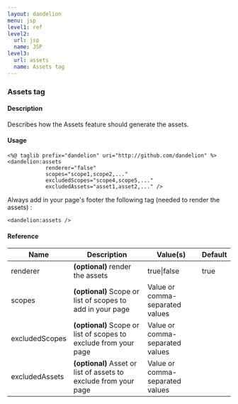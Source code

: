 ```yaml
---
layout: dandelion
menu: jsp
level1: ref
level2:
  url: jsp
  name: JSP
level3:
  url: assets
  name: Assets tag
---
```


### Assets tag

#### Description
Describes how the Assets feature should generate the assets.

#### Usage


	<%@ taglib prefix="dandelion" uri="http://github.com/dandelion" %>
    <dandelion:assets
                renderer="false"
                scopes="scope1,scope2,..."
                excludedScopes="scope4,scope5,..."
                excludedAssets="asset1,asset2,..." />


Always add in your page's footer the following tag (needed to render the assets) :


    <dandelion:assets />


#### Reference

<table id="tableReference" class="table table-striped table-bordered">
  <thead>
    <tr>
      <th>Name</th>
      <th>Description</th>
      <th>Value(s)</th>
      <th>Default</th>
    </tr>
  </thead>
  <tbody>
  <tr>
    <td>renderer</td>
    <td><strong>(optional)</strong> render the assets</td>
    <td>true|false</td>
    <td>true</td>
  </tr>
  <tr>
    <td>scopes</td>
    <td><strong>(optional)</strong> Scope or list of scopes to add in your page</td>
    <td>Value or comma-separated values</td>
    <td></td>
  </tr>
  <tr>
    <td>excludedScopes</td>
    <td><strong>(optional)</strong> Scope or list of scopes to exclude from your page</td>
    <td>Value or comma-separated values</td>
    <td></td>
  </tr>
  <tr>
    <td>excludedAssets</td>
    <td><strong>(optional)</strong> Asset or list of assets to exclude from your page</td>
    <td>Value or comma-separated values</td>
    <td></td>
  </tr>
  </tbody>
</table>

<link rel="stylesheet" href="//ajax.aspnetcdn.com/ajax/jquery.dataTables/1.9.4/css/jquery.dataTables.css" />
<script src="http://ajax.aspnetcdn.com/ajax/jquery.dataTables/1.9.4/jquery.dataTables.min.js"></script>
<script src="/assets/js/site_reference.js"></script>